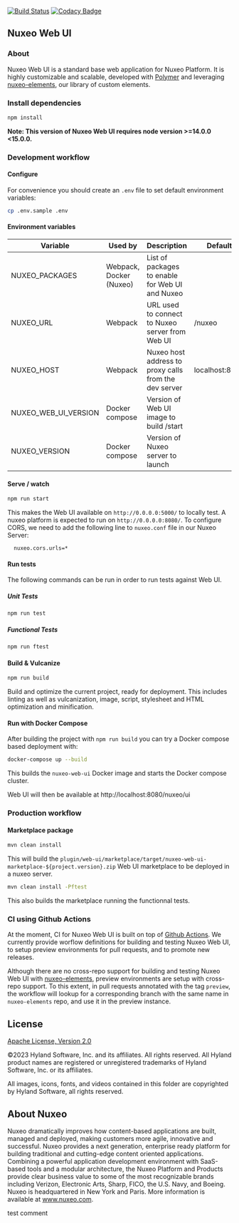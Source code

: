 [![Build Status](https://jenkins.webui.dev.nuxeo.com/buildStatus/icon?job=nuxeo%2Fnuxeo-web-ui%2Fmaster)](https://jenkins.webui.dev.nuxeo.com/job/nuxeo/job/nuxeo-web-ui/job/master/)
[![Codacy Badge](https://api.codacy.com/project/badge/Grade/5d8cd2a3c56745ecaae7e7f92a683ea7)](https://www.codacy.com/app/Nuxeo/nuxeo-web-ui)

## Nuxeo Web UI

### About
Nuxeo Web UI is a standard base web application for Nuxeo Platform. It is highly customizable and scalable, developed with [Polymer](https://polymer-library.polymer-project.org/) and leveraging [nuxeo-elements](https://github.com/nuxeo/nuxeo-elements), our library of custom elements.

### Install dependencies

```sh
npm install
```
**Note: This version of Nuxeo Web UI requires node version >=14.0.0 <15.0.0.**

### Development workflow

#### Configure

For convenience you should create an `.env` file to set default environment variables:

```sh
cp .env.sample .env
```

#### Environment variables

Variable | Used by | Description | Default
--- | --- | --- | ---
NUXEO_PACKAGES | Webpack, Docker (Nuxeo) | List of packages to enable for Web UI and Nuxeo
NUXEO_URL | Webpack | URL used to connect to Nuxeo server from Web UI | /nuxeo
NUXEO_HOST | Webpack | Nuxeo host address to proxy calls from the dev server | localhost:8080 
NUXEO_WEB_UI_VERSION | Docker compose | Version of Web UI image to build /start
NUXEO_VERSION | Docker compose | Version of Nuxeo server to launch

#### Serve / watch

```sh
npm run start
```

This makes the Web UI available on `http://0.0.0.0:5000/` to locally test. A nuxeo platform is expected to run on `http://0.0.0.0:8080/`. To configure CORS, we need to add the following line to `nuxeo.conf` file in our Nuxeo Server:

```
  nuxeo.cors.urls=*
```

#### Run tests
The following commands can be run in order to run tests against Web UI.

##### Unit Tests

```sh
npm run test
```
##### Functional Tests

```sh
npm run ftest
```

#### Build & Vulcanize

```sh
npm run build
```

Build and optimize the current project, ready for deployment. This includes linting as well as vulcanization, image, script, stylesheet and HTML optimization and minification.

#### Run with Docker Compose

After building the project with `npm run build` you can try a Docker compose based deployment with:

```sh
docker-compose up --build
```

This builds the `nuxeo-web-ui` Docker image and starts the Docker compose cluster.

Web UI will then be available at http://localhost:8080/nuxeo/ui

### Production workflow

#### Marketplace package

```sh
mvn clean install
```

This will build the  `plugin/web-ui/marketplace/target/nuxeo-web-ui-marketplace-${project.version}.zip` Web UI marketplace to be deployed in a nuxeo server.

```sh
mvn clean install -Pftest
```

This also builds the marketplace running the functionnal tests.

### CI using Github Actions

At the moment, CI for Nuxeo Web UI is built on top of [Github Actions](https://github.com/features/actions). We currently provide worflow definitions for building and testing Nuxeo Web UI, to setup preview environments for pull requests, and to promote new releases.

Although there are no cross-repo support for building and testing Nuxeo Web UI with [nuxeo-elements](https://github.com/nuxeo/nuxeo-elements/tree/maintenance-3.1.x), preview environments are setup with cross-repo support. To this extent, in pull requests annotated with the tag `preview`, the workflow will lookup for a corresponding branch with the same name in `nuxeo-elements` repo, and use it in the preview instance.

## License

[Apache License, Version 2.0](http://www.apache.org/licenses/LICENSE-2.0.html) 

©2023 Hyland Software, Inc. and its affiliates. All rights reserved. 
All Hyland product names are registered or unregistered trademarks of Hyland Software, Inc. or its affiliates.

All images, icons, fonts, and videos contained in this folder are copyrighted by Hyland Software, all rights reserved.

## About Nuxeo

Nuxeo dramatically improves how content-based applications are built, managed and deployed, making customers more agile, innovative and successful. Nuxeo provides a next generation, enterprise ready platform for building traditional and cutting-edge content oriented applications. Combining a powerful application development environment with SaaS-based tools and a modular architecture, the Nuxeo Platform and Products provide clear business value to some of the most recognizable brands including Verizon, Electronic Arts, Sharp, FICO, the U.S. Navy, and Boeing. Nuxeo is headquartered in New York and Paris. More information is available at www.nuxeo.com.

test comment